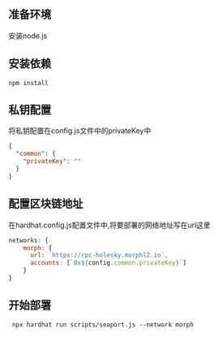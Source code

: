 ## 准备环境
安装node.js

## 安装依赖
```shell
npm install
```
## 私钥配置
将私钥配置在config.js文件中的privateKey中
```json
{
  "common": {
    "privateKey": "" 
  }
}
```
## 配置区块链地址
在hardhat.config.js配置文件中,将要部署的网络地址写在url这里
```js
networks: {
    morph: {
      url: `https://rpc-holesky.morphl2.io`,
      accounts: [`0x${config.common.privateKey}`]
    }
}
```

## 开始部署
```shell
 npx hardhat run scripts/seaport.js --network morph
```
